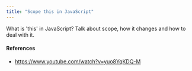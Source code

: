 ```yaml
---
title: "Scope this in JavaScript"
---
```


What is 'this' in JavaScript? Talk about scope, how it changes and how to deal with it.

#### References

- https://www.youtube.com/watch?v=yuo8YqKDQ-M
